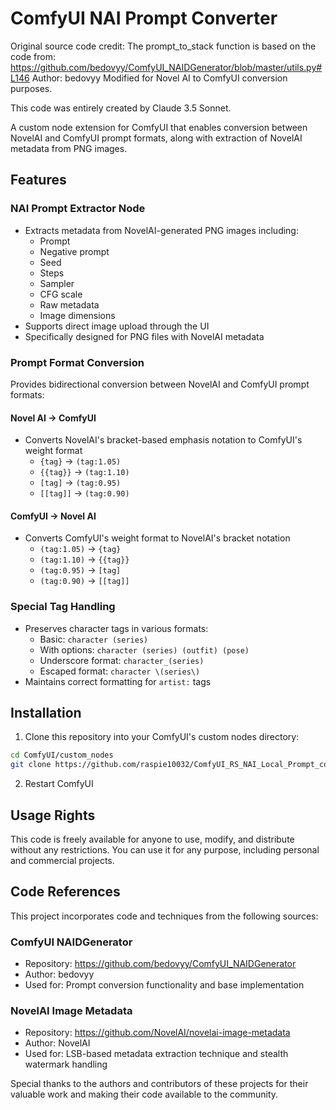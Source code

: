 # ComfyUI NAI Prompt Converter

Original source code credit:
The prompt_to_stack function is based on the code from:
https://github.com/bedovyy/ComfyUI_NAIDGenerator/blob/master/utils.py#L146
Author: bedovyy
Modified for Novel AI to ComfyUI conversion purposes.

This code was entirely created by Claude 3.5 Sonnet.

A custom node extension for ComfyUI that enables conversion between NovelAI and ComfyUI prompt formats, along with extraction of NovelAI metadata from PNG images.

## Features

### NAI Prompt Extractor Node
- Extracts metadata from NovelAI-generated PNG images including:
  - Prompt
  - Negative prompt
  - Seed
  - Steps
  - Sampler
  - CFG scale
  - Raw metadata
  - Image dimensions
- Supports direct image upload through the UI
- Specifically designed for PNG files with NovelAI metadata

### Prompt Format Conversion
Provides bidirectional conversion between NovelAI and ComfyUI prompt formats:

#### Novel AI → ComfyUI
- Converts NovelAI's bracket-based emphasis notation to ComfyUI's weight format
  - `{tag}` → `(tag:1.05)`
  - `{{tag}}` → `(tag:1.10)`
  - `[tag]` → `(tag:0.95)`
  - `[[tag]]` → `(tag:0.90)`

#### ComfyUI → Novel AI
- Converts ComfyUI's weight format to NovelAI's bracket notation
  - `(tag:1.05)` → `{tag}`
  - `(tag:1.10)` → `{{tag}}`
  - `(tag:0.95)` → `[tag]`
  - `(tag:0.90)` → `[[tag]]`

### Special Tag Handling
- Preserves character tags in various formats:
  - Basic: `character (series)`
  - With options: `character (series) (outfit) (pose)`
  - Underscore format: `character_(series)`
  - Escaped format: `character \(series\)`
- Maintains correct formatting for `artist:` tags

## Installation

1. Clone this repository into your ComfyUI's custom nodes directory:
```bash
cd ComfyUI/custom_nodes
git clone https://github.com/raspie10032/ComfyUI_RS_NAI_Local_Prompt_converter
```

2. Restart ComfyUI

## Usage Rights
This code is freely available for anyone to use, modify, and distribute without any restrictions. You can use it for any purpose, including personal and commercial projects.

## Code References

This project incorporates code and techniques from the following sources:

### ComfyUI NAIDGenerator
- Repository: https://github.com/bedovyy/ComfyUI_NAIDGenerator
- Author: bedovyy
- Used for: Prompt conversion functionality and base implementation

### NovelAI Image Metadata
- Repository: https://github.com/NovelAI/novelai-image-metadata
- Author: NovelAI
- Used for: LSB-based metadata extraction technique and stealth watermark handling

Special thanks to the authors and contributors of these projects for their valuable work and making their code available to the community.
